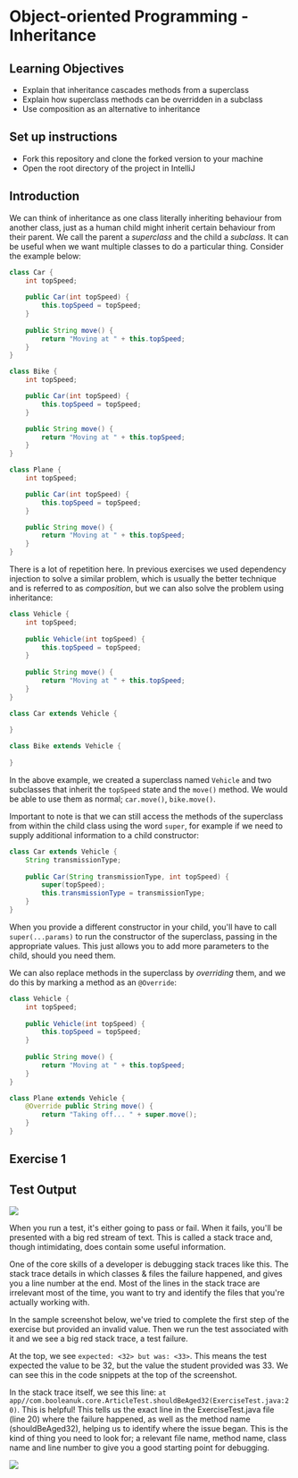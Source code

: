 # Object-oriented Programming - Inheritance

## Learning Objectives
- Explain that inheritance cascades methods from a superclass
- Explain how superclass methods can be overridden in a subclass
- Use composition as an alternative to inheritance

## Set up instructions
- Fork this repository and clone the forked version to your machine
- Open the root directory of the project in IntelliJ

## Introduction

We can think of inheritance as one class literally inheriting behaviour from another class, just as a human child might inherit certain behaviour from their parent. We call the parent a *superclass* and the child a *subclass*. It can be useful when we want multiple classes to do a particular thing. Consider the example below:

```java
class Car {
    int topSpeed;
    
    public Car(int topSpeed) {
        this.topSpeed = topSpeed;
    }
    
    public String move() {
        return "Moving at " + this.topSpeed;
    }
}

class Bike {
    int topSpeed;

    public Car(int topSpeed) {
        this.topSpeed = topSpeed;
    }

    public String move() {
        return "Moving at " + this.topSpeed;
    }
}

class Plane {
    int topSpeed;

    public Car(int topSpeed) {
        this.topSpeed = topSpeed;
    }

    public String move() {
        return "Moving at " + this.topSpeed;
    }
}
```

There is a lot of repetition here. In previous exercises we used dependency injection to solve a similar problem, which is usually the better technique and is referred to as *composition*, but we can also solve the problem using inheritance:

```java
class Vehicle {
    int topSpeed;
    
    public Vehicle(int topSpeed) {
        this.topSpeed = topSpeed;
    }
    
    public String move() {
        return "Moving at " + this.topSpeed;
    }
}

class Car extends Vehicle {
    
}

class Bike extends Vehicle {
    
}
```

In the above example, we created a superclass named `Vehicle` and two subclasses that inherit the `topSpeed` state and the `move()` method. We would be able to use them as normal; `car.move()`, `bike.move()`.

Important to note is that we can still access the methods of the superclass from within the child class using the word `super`, for example if we need to supply additional information to a child constructor:

```java
class Car extends Vehicle {
    String transmissionType;
    
    public Car(String transmissionType, int topSpeed) {
        super(topSpeed);
        this.transmissionType = transmissionType;
    }
}
```

When you provide a different constructor in your child, you'll have to call `super(...params)` to run the constructor of the superclass, passing in the appropriate values. This just allows you to add more parameters to the child, should you need them.

We can also replace methods in the superclass by *overriding* them, and we do this by marking a method as an `@Override`:

```java
class Vehicle {
    int topSpeed;
    
    public Vehicle(int topSpeed) {
        this.topSpeed = topSpeed;
    }
    
    public String move() {
        return "Moving at " + this.topSpeed;
    }
}

class Plane extends Vehicle {
    @Override public String move() {
        return "Taking off... " + super.move();
    }
}
```

## Exercise 1



## Test Output

![](./assets/run-a-test.PNG)

When you run a test, it's either going to pass or fail. When it fails, you'll be presented with a big red stream of text. This is called a stack trace and, though intimidating, does contain some useful information.

One of the core skills of a developer is debugging stack traces like this. The stack trace details in which classes & files the failure happened, and gives you a line number at the end. Most of the lines in the stack trace are irrelevant most of the time, you want to try and identify the files that you're actually working with.

In the sample screenshot below, we've tried to complete the first step of the exercise but provided an invalid value. Then we run the test associated with it and we see a big red stack trace, a test failure.

At the top, we see `expected: <32> but was: <33>`. This means the test expected the value to be 32, but the value the student provided was 33. We can see this in the code snippets at the top of the screenshot.

In the stack trace itself, we see this line: `at app//com.booleanuk.core.ArticleTest.shouldBeAged32(ExerciseTest.java:20)`. This is helpful! This tells us the exact line in the ExerciseTest.java file (line 20) where the failure happened, as well as the method name (shouldBeAged32), helping us to identify where the issue began. This is the kind of thing you need to look for; a relevant file name, method name, class name and line number to give you a good starting point for debugging.

![](./assets/test-failure.PNG)

